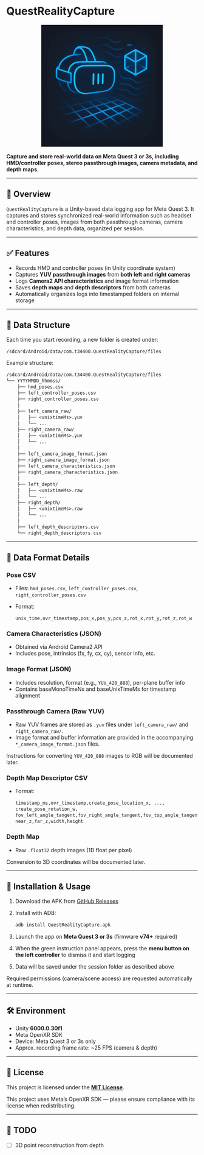 # QuestRealityCapture

<p align="center">
  <img src="docs/overview.png" alt="QuestRealityCapture" width="320"/>
</p>

**Capture and store real-world data on Meta Quest 3 or 3s, including HMD/controller poses, stereo passthrough images, camera metadata, and depth maps.**

---

## 📖 Overview

`QuestRealityCapture` is a Unity-based data logging app for Meta Quest 3. It captures and stores synchronized real-world information such as headset and controller poses, images from both passthrough cameras, camera characteristics, and depth data, organized per session.

---

## ✅ Features

* Records HMD and controller poses (in Unity coordinate system)
* Captures **YUV passthrough images** from **both left and right cameras**
* Logs **Camera2 API characteristics** and image format information
* Saves **depth maps** and **depth descriptors** from both cameras
* Automatically organizes logs into timestamped folders on internal storage

---

## 🧾 Data Structure

Each time you start recording, a new folder is created under:

```
/sdcard/Android/data/com.t34400.QuestRealityCapture/files
```

Example structure:

```
/sdcard/Android/data/com.t34400.QuestRealityCapture/files
└── YYYYMMDD_hhmmss/
    ├── hmd_poses.csv
    ├── left_controller_poses.csv
    ├── right_controller_poses.csv
    │
    ├── left_camera_raw/
    │   ├── <unixtimeMs>.yuv
    │   └── ...
    ├── right_camera_raw/
    │   ├── <unixtimeMs>.yuv
    │   └── ...
    │
    ├── left_camera_image_format.json
    ├── right_camera_image_format.json
    ├── left_camera_characteristics.json
    ├── right_camera_characteristics.json
    │
    ├── left_depth/
    │   ├── <unixtimeMs>.raw
    │   └── ...
    ├── right_depth/
    │   ├── <unixtimeMs>.raw
    │   └── ...
    │
    ├── left_depth_descriptors.csv
    └── right_depth_descriptors.csv
```

---

## 📄 Data Format Details

### Pose CSV

* Files: `hmd_poses.csv`, `left_controller_poses.csv`, `right_controller_poses.csv`
* Format:

  ```
  unix_time,ovr_timestamp,pos_x,pos_y,pos_z,rot_x,rot_y,rot_z,rot_w
  ```

### Camera Characteristics (JSON)

* Obtained via Android Camera2 API
* Includes pose, intrinsics (fx, fy, cx, cy), sensor info, etc.

### Image Format (JSON)

* Includes resolution, format (e.g., `YUV_420_888`), per-plane buffer info
* Contains baseMonoTimeNs and baseUnixTimeMs for timestamp alignment

### Passthrough Camera (Raw YUV)
- Raw YUV frames are stored as `.yuv` files under `left_camera_raw/` and `right_camera_raw/`.
- Image format and buffer information are provided in the accompanying `*_camera_image_format.json` files.

Instructions for converting `YUV_420_888` images to RGB will be documented later.

### Depth Map Descriptor CSV

* Format:

  ```
  timestamp_ms,ovr_timestamp,create_pose_location_x, ..., create_pose_rotation_w,
  fov_left_angle_tangent,fov_right_angle_tangent,fov_top_angle_tangent,fov_down_angle_tangent,
  near_z,far_z,width,height
  ```

### Depth Map

* Raw `.float32` depth images (1D float per pixel)

Conversion to 3D coordinates will be documented later.

---

## 🚀 Installation & Usage

1. Download the APK from [GitHub Releases](https://github.com/t-34400/QuestRealityCapture/releases)
2. Install with ADB:

   ```bash
   adb install QuestRealityCapture.apk
   ```
3. Launch the app on **Meta Quest 3 or 3s** (firmware **v74+** required)
4. When the green instruction panel appears, press the **menu button on the left controller** to dismiss it and start logging
5. Data will be saved under the session folder as described above

Required permissions (camera/scene access) are requested automatically at runtime.

---

## 🛠 Environment

* Unity **6000.0.30f1**
* Meta OpenXR SDK
* Device: Meta Quest 3 or 3s only
* Approx. recording frame rate: \~25 FPS (camera & depth)

---

## 📝 License

This project is licensed under the **[MIT License](LICENSE)**.

This project uses Meta’s OpenXR SDK — please ensure compliance with its license when redistributing.

---

## 📌 TODO

* [ ] 3D point reconstruction from depth
